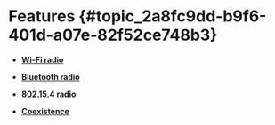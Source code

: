# Features {#topic_2a8fc9dd-b9f6-401d-a07e-82f52ce748b3}

-   **[Wi-Fi radio](../topics/wi-fi_radio.md)**  

-   **[Bluetooth radio](../topics/bluetooth_radio.md)**  

-   **[802.15.4 radio](../topics/802154_radio.md)**  

-   **[Coexistence](../topics/coexistence.md)**  


